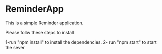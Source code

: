# ReminderApp
This is a simple Reminder application.

Please follw these steps to install

1-run "npm install" to install the dependencies.
2- run "npm start" to start the sever
